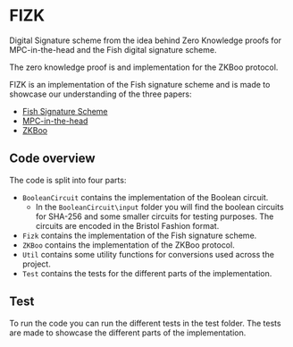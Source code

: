 # FIZK
Digital Signature scheme from the idea behind Zero Knowledge proofs for MPC-in-the-head and the Fish digital signature scheme.

The zero knowledge proof is and implementation for the ZKBoo protocol.

FIZK is an implementation of the Fish signature scheme and is made to showcase our understanding of the three papers:

- [Fish Signature Scheme](https://eprint.iacr.org/2017/279)
- [MPC-in-the-head](https://web.cs.ucla.edu/~rafail/PUBLIC/77.pdf)
- [ZKBoo](https://eprint.iacr.org/2016/163)

## Code overview
The code is split into four parts:

- `BooleanCircuit` contains the implementation of the Boolean circuit.
  - In the `BooleanCircuit\input` folder you will find the boolean circuits for SHA-256 and some smaller circuits for testing purposes. The circuits are encoded in the Bristol Fashion format.
- `Fizk` contains the implementation of the Fish signature scheme.
- `ZKBoo` contains the implementation of the ZKBoo protocol.
- `Util` contains some utility functions for conversions used across the project.
- `Test` contains the tests for the different parts of the implementation.


## Test
To run the code you can run the different tests in the test folder. The tests are made to showcase the different parts of the implementation.

